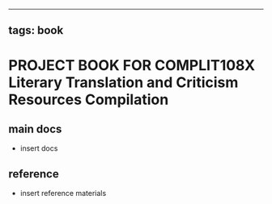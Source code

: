 
---
tags: book
---

PROJECT BOOK FOR COMPLIT108X Literary Translation and Criticism Resources Compilation
===

main docs
---

- insert docs

reference
---

- insert reference materials

